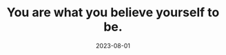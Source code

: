 ---
title: "You are what you believe yourself to be."
type: quote
attribution: "Paulo Coelho, The Witch of Portobello"
date: 2023-08-01
related:
  - Paulo Coelho - Wikipedia
  - YOU ARE STRONG
tags:
  - Paulo Coelho
  - Quote
  - You
  - Yourself
---